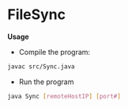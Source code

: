 # FileSync

**Usage**
* Compile the program:
```sh
javac src/Sync.java
```

* Run the program
```sh
java Sync [remoteHostIP] [port#]
```
